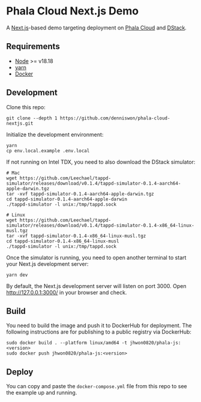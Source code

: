 # Phala Cloud Next.js Demo

A [Next.js](https://nextjs.org/)-based demo targeting deployment on [Phala Cloud](https://cloud.phala.network/) and [DStack](https://github.com/dstack-TEE/dstack/).

## Requirements

- [Node](https://nodejs.org/en) >= v18.18
- [yarn](https://yarnpkg.com/)
- [Docker](https://www.docker.com/)

## Development

Clone this repo:

```shell
git clone --depth 1 https://github.com/denniswon/phala-cloud-nextjs.git
```

Initialize the development environment:

```shell
yarn
cp env.local.example .env.local
```

If not running on Intel TDX, you need to also download the DStack simulator:

```shell
# Mac
wget https://github.com/Leechael/tappd-simulator/releases/download/v0.1.4/tappd-simulator-0.1.4-aarch64-apple-darwin.tgz
tar -xvf tappd-simulator-0.1.4-aarch64-apple-darwin.tgz
cd tappd-simulator-0.1.4-aarch64-apple-darwin
./tappd-simulator -l unix:/tmp/tappd.sock

# Linux
wget https://github.com/Leechael/tappd-simulator/releases/download/v0.1.4/tappd-simulator-0.1.4-x86_64-linux-musl.tgz
tar -xvf tappd-simulator-0.1.4-x86_64-linux-musl.tgz
cd tappd-simulator-0.1.4-x86_64-linux-musl
./tappd-simulator -l unix:/tmp/tappd.sock
```

Once the simulator is running, you need to open another terminal to start your Next.js development server:

```shell
yarn dev
```

By default, the Next.js development server will listen on port 3000. Open <http://127.0.0.1:3000/> in your browser and check.

## Build

You need to build the image and push it to DockerHub for deployment. The following instructions are for publishing to a public registry via DockerHub:

```shell
sudo docker build . --platform linux/amd64 -t jhwon0820/phala-js:<version>
sudo docker push jhwon0820/phala-js:<version>
```

## Deploy

You can copy and paste the `docker-compose.yml` file from this repo to see the example up and running.

